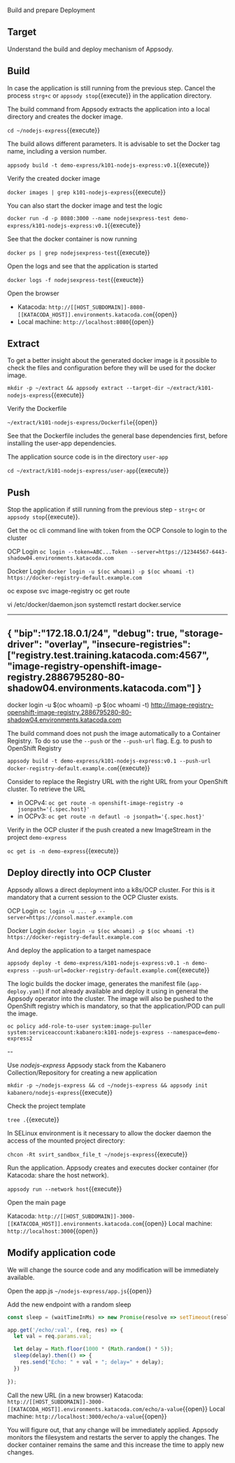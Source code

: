 Build and prepare Deployment

## Target

Understand the build and deploy mechanism of Appsody.


## Build

In case the application is still running from the previous step. Cancel the process ``strg+c`` or ``appsody stop``{{execute}} in the application directory.

The build command from Appsody extracts the application into a local directory and creates the docker image. 

`cd ~/nodejs-express`{{execute}}

The build allows different parameters. It is advisable to set the Docker tag name, including a version number.

`appsody build -t demo-express/k101-nodejs-express:v0.1`{{execute}}

Verify the created docker image

`docker images | grep k101-nodejs-express`{{execute}}

You can also start the docker image and test the logic

`docker run -d -p 8080:3000 --name nodejsexpress-test demo-express/k101-nodejs-express:v0.1`{{execute}}

See that the docker container is now running

`docker ps | grep nodejsexpress-test`{{execute}}

Open the logs and see that the application is started

`docker logs -f nodejsexpress-test`{{exeucte}}

Open the browser
* Katacoda: ``http://[[HOST_SUBDOMAIN]]-8080-[[KATACODA_HOST]].environments.katacoda.com``{{open}}
* Local machine: `http://localhost:8080`{{open}}


## Extract

To get a better insight about the generated docker image is it possible to check the files and configuration before they will be used for the docker image.

`mkdir -p ~/extract && appsody extract --target-dir ~/extract/k101-nodejs-express`{{execute}}

Verify the Dockerfile

`~/extract/k101-nodejs-express/Dockerfile`{{open}}

See that the Dockerfile includes the general base dependencies first, before installing the user-app dependencies.

The application source code is in the directory ``user-app``

`cd ~/extract/k101-nodejs-express/user-app`{{execute}}


## Push

Stop the application if still running from the previous step - ``strg+c`` or `appsody stop`{{execute}}.

Get the oc cli command line with token from the OCP Console to login to the cluster

OCP Login
`oc login --token=ABC...Token --server=https://12344567-6443-shadow04.environments.katacoda.com`

Docker Login
`docker login -u $(oc whoami) -p $(oc whoami -t) https://docker-registry-default.example.com`

oc expose svc image-registry
oc get route

vi /etc/docker/daemon.json
systemctl restart docker.service

----
{
    "bip":"172.18.0.1/24",
    "debug": true,
    "storage-driver": "overlay",
    "insecure-registries": ["registry.test.training.katacoda.com:4567", "image-registry-openshift-image-registry.2886795280-80-shadow04.environments.katacoda.com"]
}
----


docker login -u $(oc whoami) -p $(oc whoami -t) http://image-registry-openshift-image-registry.2886795280-80-shadow04.environments.katacoda.com



The build command does not push the image automatically to a Container Registry. To do so use the `--push` or the `--push-url` flag. E.g. to push to OpenShift Registry

`appsody build -t demo-express/k101-nodejs-express:v0.1 --push-url docker-registry-default.example.com`{{execute}}

Consider to replace the Registry URL with the right URL from your OpenShift cluster. To retrieve the URL

* in OCPv4: `oc get route -n openshift-image-registry -o jsonpath='{.spec.host}'`
* in OCPv3: `oc get route -n defautl -o jsonpath='{.spec.host}'`

Verify in the OCP cluster if the push created a new ImageStream in the project `demo-express`

`oc get is -n demo-express`{{execute}}

## Deploy directly into OCP Cluster

Appsody allows a direct deployment into a k8s/OCP cluster.
For this is it mandatory that a current session to the OCP Cluster exists.

OCP Login
`oc login -u ... -p --server=https://consol.master.example.com`

Docker Login
`docker login -u $(oc whoami) -p $(oc whoami -t) https://docker-registry-default.example.com`

And deploy the application to a target namespace

`appsody deploy -t demo-express/k101-nodejs-express:v0.1 -n demo-express --push-url=docker-registry-default.example.com`{{execute}}

The logic builds the docker image, generates the manifest file (`app-deploy.yaml`) if not already available and deploy it using in general the Appsody operator into the cluster. The image will also be pushed to the OpenShift registry which is mandatory, so that the application/POD can pull the image.

`oc policy add-role-to-user system:image-puller system:serviceaccount:kabanero:k101-nodejs-express --namespace=demo-express2`






--

Use *nodejs-express* Appsody stack from the Kabanero Collection/Repository for creating a new application

`mkdir -p ~/nodejs-express && cd ~/nodejs-express && appsody init kabanero/nodejs-express`{{execute}}

Check the project template

`tree .`{{execute}}

In SELinux environment is it necessary to allow the docker daemon the access of the mounted project directory:

`chcon -Rt svirt_sandbox_file_t ~/nodejs-express`{{execute}}

Run the application. Appsody creates and executes docker container (for Katacoda: share the host network).

`appsody run --network host`{{execute}}

Open the main page

Katacoda: ``http://[[HOST_SUBDOMAIN]]-3000-[[KATACODA_HOST]].environments.katacoda.com``{{open}}
Local machine: `http://localhost:3000`{{open}}

## Modify application code

We will change the source code and any modification will be immediately available.

Open the app.js
`~/nodejs-express/app.js`{{open}}

Add the new endpoint with a random sleep
```javascript
const sleep = (waitTimeInMs) => new Promise(resolve => setTimeout(resolve, waitTimeInMs));

app.get('/echo/:val', (req, res) => {
  let val = req.params.val;

  let delay = Math.floor(1000 * (Math.random() * 5)); 
  sleep(delay).then(() => {
    res.send("Echo: " + val + "; delay=" + delay);
  })
  
});
```

Call the new URL (in a new browser)
Katacoda: ``http://[[HOST_SUBDOMAIN]]-3000-[[KATACODA_HOST]].environments.katacoda.com/echo/a-value``{{open}}
Local machine: `http://localhost:3000/echo/a-value`{{open}}

You will figure out, that any change will be immediately applied. Appsody monitors the filesystem and restarts the server to apply the changes. The docker container remains the same and this increase the time to apply new changes.
